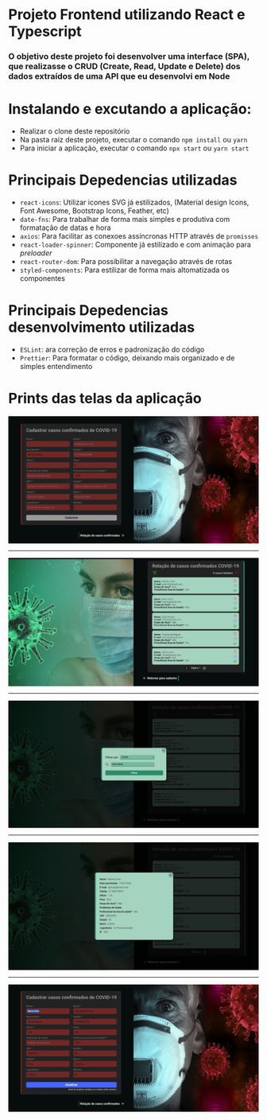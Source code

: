 # Projeto Frontend utilizando React e Typescript

### O objetivo deste projeto foi desenvolver uma interface (SPA), que realizasse o CRUD (Create, Read, Update e Delete) dos dados extraídos de uma API que eu desenvolvi em Node 


# Instalando e excutando a aplicação:

- Realizar o clone deste repositório
- Na pasta raiz deste projeto, executar o comando `npm install` ou `yarn`
- Para iniciar a aplicação, executar o comando `npx start` ou `yarn start`

# Principais Depedencias utilizadas

  - `react-icons`: Utilizar icones SVG já estilizados, (Material design Icons, Font Awesome, Bootstrap Icons, Feather, etc)
  - `date-fns`: Para trabalhar de forma mais simples e produtiva com formatação de datas e hora
  - `axios`: Para facilitar as conexoes assíncronas HTTP através de `promisses`
  - `react-loader-spinner`: Componente já estilizado e com animação para _preloader_
  - `react-router-dom`: Para possibilitar a navegação através de rotas
  - `styled-components`: Para estilizar de forma mais altomatizada os componentes
  
# Principais Depedencias desenvolvimento utilizadas

 - `ESLint`: ara correção de erros e padronização do código
 - `Prettier`: Para formatar o código, deixando mais organizado e de simples entendimento

# Prints das telas da aplicação

<img align="center" src="src/assets/prints/tela1covid.png">

---
<img align="center" src="src/assets/prints/tela2covid.png">

---
<img align="center" src="src/assets/prints/tela3covid.png">

---
<img align="center" src="src/assets/prints/tela4covid.png">

---
<img align="center" src="src/assets/prints/tela5covid.png">

